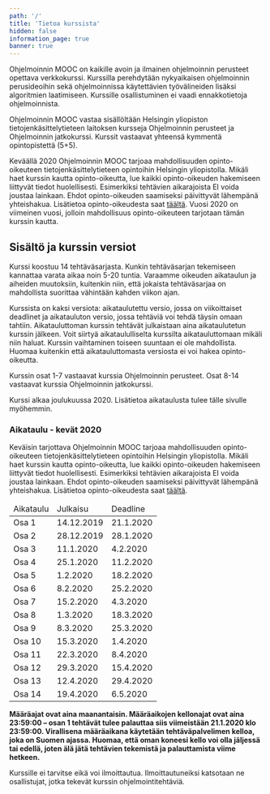 ```yaml
---
path: '/'
title: 'Tietoa kurssista'
hidden: false
information_page: true
banner: true
---
```


Ohjelmoinnin MOOC on kaikille avoin ja ilmainen ohjelmoinnin perusteet
opettava verkkokurssi. Kurssilla perehdytään nykyaikaisen ohjelmoinnin
perusideoihin sekä ohjelmoinnissa käytettävien työvälineiden lisäksi
algoritmien laatimiseen. Kurssille osallistuminen ei vaadi
ennakkotietoja ohjelmoinnista.

Ohjelmoinnin MOOC vastaa sisällöltään Helsingin yliopiston
tietojenkäsittelytieteen laitoksen kursseja Ohjelmoinnin perusteet ja
Ohjelmoinnin jatkokurssi. Kurssit vastaavat yhteensä kymmentä
opintopistettä (5+5).

Keväällä 2020 Ohjelmoinnin MOOC tarjoaa mahdollisuuden
opinto-oikeuteen tietojenkäsittelytieteen opintoihin Helsingin
yliopistolla. Mikäli haet kurssin kautta opinto-oikeutta, lue kaikki
opinto-oikeuden hakemiseen liittyvät tiedot huolellisesti. Esimerkiksi
tehtävien aikarajoista EI voida joustaa lainkaan. Ehdot
opinto-oikeuden saamiseksi päivittyvät lähempänä yhteishakua.
Lisätietoa opinto-oikeudesta saat [täältä](/opinto-oikeus). Vuosi 2020 on
viimeinen vuosi, jolloin mahdollisuus opinto-oikeuteen tarjotaan tämän
kurssin kautta.

<!-- **Kurssi on käynnissä!** Luo tunnus tai kirjaudu sisään, jonka
jälkeen valitse [Osa 1](/osa-1) navigaatiosta. -->

## Sisältö ja kurssin versiot

Kurssi koostuu 14 tehtäväsarjasta. Kunkin tehtäväsarjan tekemiseen
kannattaa varata aikaa noin 5-20 tuntia. Varaamme oikeuden aikataulun
ja aiheiden muutoksiin, kuitenkin niin, että jokaista tehtäväsarjaa on
mahdollista suorittaa vähintään kahden viikon ajan.

Kurssista on kaksi versiota: aikataulutettu versio, jossa on
viikoittaiset deadlinet ja aikatauluton versio, jossa tehtäviä voi
tehdä täysin omaan tahtiin. Aikatauluttoman kurssin tehtävät
julkaistaan aina aikataulutetun kurssin jälkeen. Voit siirtyä
aikataululliselta kurssilta aikatauluttomaan mikäli niin haluat.
Kurssin vaihtaminen toiseen suuntaan ei ole mahdollista. Huomaa
kuitenkin että aikatauluttomasta versiosta ei voi hakea
opinto-oikeutta.

Kurssin osat 1-7 vastaavat kurssia Ohjelmoinnin perusteet. Osat 8-14
vastaavat kurssia Ohjelmoinnin jatkokurssi.

Kurssi alkaa joulukuussa 2020. Lisätietoa aikataulusta tulee tälle sivulle myöhemmin.

### Aikataulu - kevät 2020

Keväisin tarjottava Ohjelmoinnin MOOC tarjoaa mahdollisuuden
opinto-oikeuteen tietojenkäsittelytieteen opintoihin Helsingin
yliopistolla. Mikäli haet kurssin kautta opinto-oikeutta, lue kaikki
opinto-oikeuden hakemiseen liittyvät tiedot huolellisesti. Esimerkiksi
tehtävien aikarajoista EI voida joustaa lainkaan. Ehdot
opinto-oikeuden saamiseksi päivittyvät lähempänä yhteishakua.
Lisätietoa opinto-oikeudesta saat [täältä](/opinto-oikeus).

<table>
  <thead>
    <tr>
      <td>Aikataulu</td>
      <td>Julkaisu</td>
      <td>Deadline</td>
    </tr>
  </th>
  <tbody>
    <tr>
      <td>Osa 1</td>
      <td>14.12.2019</td>
      <td>21.1.2020</td>
    </tr>
    <tr>
      <td>Osa 2</td>
      <td>28.12.2019</td>
      <td>28.1.2020</td>
    </tr>
    <tr>
      <td>Osa 3</td>
      <td>11.1.2020</td>
      <td>4.2.2020</td>
    </tr>
    <tr>
      <td>Osa 4</td>
      <td>25.1.2020</td>
      <td>11.2.2020</td>
    </tr>
    <tr>
      <td>Osa 5</td>
      <td>1.2.2020</td>
      <td>18.2.2020</td>
    </tr>
    <tr>
      <td>Osa 6</td>
      <td>8.2.2020</td>
      <td>25.2.2020</td>
    </tr>
    <tr>
      <td>Osa 7</td>
      <td>15.2.2020</td>
      <td>4.3.2020</td>
    </tr>
    <tr>
      <td>Osa 8</td>
      <td>1.3.2020</td>
      <td>18.3.2020</td>
    </tr>
    <tr>
      <td>Osa 9</td>
      <td>8.3.2020</td>
      <td>25.3.2020</td>
    </tr>
    <tr>
      <td>Osa 10</td>
      <td>15.3.2020</td>
      <td>1.4.2020</td>
    </tr>
    <tr>
      <td>Osa 11</td>
      <td>22.3.2020</td>
      <td>8.4.2020</td>
    </tr>
    <tr>
      <td>Osa 12</td>
      <td>29.3.2020</td>
      <td>15.4.2020</td>
    </tr>
    <tr>
      <td>Osa 13</td>
      <td>12.4.2020</td>
      <td>29.4.2020</td>
    </tr>
    <tr>
      <td>Osa 14</td>
      <td>19.4.2020</td>
      <td>6.5.2020</td>
    </tr>
  </tbody>
</table>

<b>
  Määräajat ovat aina maanantaisin. Määräaikojen kellonajat ovat aina
  23:59:00 – osan 1 tehtävät tulee palauttaa siis viimeistään
  21.1.2020 klo 23:59:00. Virallisena määräaikana käytetään
  tehtäväpalvelimen kelloa, joka on Suomen ajassa. Huomaa, että oman
  koneesi kello voi olla jäljessä tai edellä, joten älä jätä tehtävien
  tekemistä ja palauttamista viime hetkeen.
</b>

Kurssille ei tarvitse eikä voi ilmoittautua. Ilmoittautuneiksi
katsotaan ne osallistujat, jotka tekevät kurssin ohjelmointitehtäviä.
